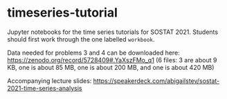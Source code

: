 # timeseries-tutorial

Jupyter notebooks for the time series tutorials for SOSTAT 2021. Students should first work through the one labelled `workbook`.

Data needed for problems 3 and 4 can be downloaded here: https://zenodo.org/record/5728409#.YaXszFMo_q1
(6 files: 3 are about 9 KB, one is about 85 MB, one is about 200 MB, and one is about 420 MB)

Accompanying lecture slides: https://speakerdeck.com/abigailstev/sostat-2021-time-series-analysis
